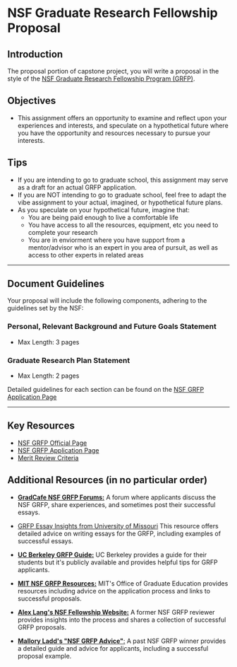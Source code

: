 
# NSF Graduate Research Fellowship Proposal

## Introduction
The proposal portion of capstone project, you will write a proposal in the style of the [NSF Graduate Research Fellowship Program (GRFP)](https://www.nsfgrfp.org/). 


## Objectives
- This assignment offers an opportunity to examine and reflect upon your experiences and interests, and speculate on a hypothetical future where you have the opportunity and resources necessary to pursue your interests.

## Tips
  - If you are intending to go to graduate school, this assignment may serve as a draft for an actual GRFP application.
  - If you are NOT intending to go to graduate school, feel free to adapt the vibe assignment to your actual, imagined, or hypothetical future plans.
  - As you speculate on your hypothetical future, imagine that: 
    - You are being paid enough to live a comfortable life
    - You have access to all the resources, equipment, etc you need to complete your research
    - You are in enviorment where you have support from a mentor/advisor who is an expert in you area of pursuit, as well as access to other experts in related areas

___

## Document Guidelines
Your proposal will include the following components, adhering to the guidelines set by the NSF:

### Personal, Relevant Background and Future Goals Statement
- Max Length: 3 pages
### Graduate Research Plan Statement
- Max Length: 2 pages

Detailed guidelines for each section can be found on the [NSF GRFP Application Page](https://nsfgrfp.org/applicants/statements/)
___




## Key Resources
- [NSF GRFP Official Page](https://www.nsfgrfp.org/)
- [NSF GRFP Application Page](https://nsfgrfp.org/applicants/statements/)
- [Merit Review Criteria](https://nsfgrfp.org/applicants/merit-review-criteria/)

## Additional Resources (in no particular order)
- [**GradCafe NSF GRFP Forums:**](https://forum.thegradcafe.com/forum/69-nsf-graduate-research-fellowship/)
   A forum where applicants discuss the NSF GRFP, share experiences, and sometimes post their successful essays.
 - [GRFP Essay Insights from University of Missouri](https://gradschool.missouri.edu/nsf-graduate-research-fellowship-program-resources/)
   This resource offers detailed advice on writing essays for the GRFP, including examples of successful essays.
 - [**UC Berkeley GRFP Guide:**](https://grad.berkeley.edu/news/egrad/nsf-graduate-research-fellowship/)
   UC Berkeley provides a guide for their students but it's publicly available and provides helpful tips for GRFP applicants.

- [**MIT NSF GRFP Resources:**](https://oge.mit.edu/development/nsf/)
   MIT's Office of Graduate Education provides resources including advice on the application process and links to successful proposals.

- [**Alex Lang's NSF Fellowship Website:**](http://www.alexhunterlang.com/nsf-fellowship)
   A former NSF GRFP reviewer provides insights into the process and shares a collection of successful GRFP proposals.



- [**Mallory Ladd's "NSF GRFP Advice"**:](https://malloryladd.com/nsf-grfp-advice/)
   A past NSF GRFP winner provides a detailed guide and advice for applicants, including a successful proposal example.


